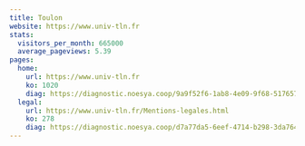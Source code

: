 ```yaml
---
title: Toulon
website: https://www.univ-tln.fr
stats:
  visitors_per_month: 665000
  average_pageviews: 5.39
pages:
  home: 
    url: https://www.univ-tln.fr
    ko: 1020
    diag: https://diagnostic.noesya.coop/9a9f52f6-1ab8-4e09-9f68-517657381765
  legal: 
    url: https://www.univ-tln.fr/Mentions-legales.html
    ko: 278
    diag: https://diagnostic.noesya.coop/d7a77da5-6eef-4714-b298-3da7649d4be9
---
```

